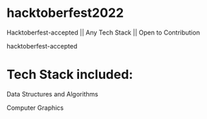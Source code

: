 # hacktoberfest2022
Hacktoberfest-accepted || Any Tech Stack || Open to Contribution 

hacktoberfest-accepted

# Tech Stack included:

Data Structures and Algorithms

Computer Graphics
